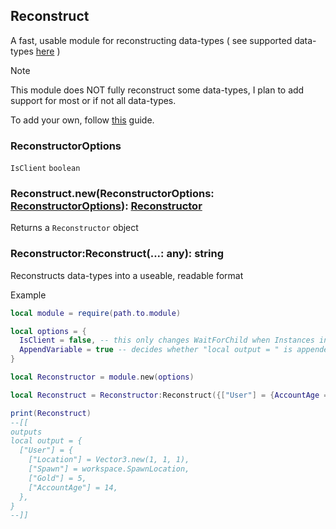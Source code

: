 ## Reconstruct
A fast, usable module for reconstructing data-types ( see supported data-types [here](./types) )
> [!NOTE]
> This module does NOT fully reconstruct some data-types, I plan to add support for most or if not all data-types.
>
> To add your own, follow [this](./AYO.md) guide.

### ReconstructorOptions
`IsClient` `boolean`

### Reconstruct.new(ReconstructorOptions: [ReconstructorOptions](#reconstructoroptions)): [Reconstructor](#reconstructorreconstruct-any-string)
Returns a `Reconstructor` object

### Reconstructor:Reconstruct(...: any): string
Reconstructs data-types into a useable, readable format

Example
```lua
local module = require(path.to.module)

local options = {
  IsClient = false, -- this only changes WaitForChild when Instances in tables are "reconstructed".
  AppendVariable = true -- decides whether "local output = " is appended or not
}

local Reconstructor = module.new(options)

local Reconstruct = Reconstructor:Reconstruct({["User"] = {AccountAge = 14, Gold = 5, Location = Vector3.new(1, 1, 1), Spawn = game.Workspace.SpawnLocation}})

print(Reconstruct)
--[[
outputs
local output = {
  ["User"] = {
    ["Location"] = Vector3.new(1, 1, 1),
    ["Spawn"] = workspace.SpawnLocation,
    ["Gold"] = 5,
    ["AccountAge"] = 14,
  },
}
--]]
```
